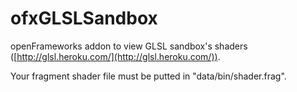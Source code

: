 ofxGLSLSandbox
==============

openFrameworks addon to view GLSL sandbox's shaders ([http://glsl.heroku.com/](http://glsl.heroku.com/)).

Your fragment shader file must be putted in "data/bin/shader.frag".